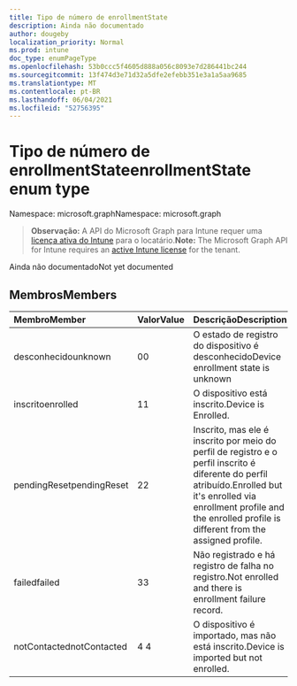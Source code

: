 ```yaml
---
title: Tipo de número de enrollmentState
description: Ainda não documentado
author: dougeby
localization_priority: Normal
ms.prod: intune
doc_type: enumPageType
ms.openlocfilehash: 53b0ccc5f4605d888a056c8093e7d286441bc244
ms.sourcegitcommit: 13f474d3e71d32a5dfe2efebb351e3a1a5aa9685
ms.translationtype: MT
ms.contentlocale: pt-BR
ms.lasthandoff: 06/04/2021
ms.locfileid: "52756395"
---
```

# <a name="enrollmentstate-enum-type"></a><span data-ttu-id="59889-103">Tipo de número de enrollmentState</span><span class="sxs-lookup"><span data-stu-id="59889-103">enrollmentState enum type</span></span>

<span data-ttu-id="59889-104">Namespace: microsoft.graph</span><span class="sxs-lookup"><span data-stu-id="59889-104">Namespace: microsoft.graph</span></span>

> <span data-ttu-id="59889-105">**Observação:** A API do Microsoft Graph para Intune requer uma [licença ativa do Intune](https://go.microsoft.com/fwlink/?linkid=839381) para o locatário.</span><span class="sxs-lookup"><span data-stu-id="59889-105">**Note:** The Microsoft Graph API for Intune requires an [active Intune license](https://go.microsoft.com/fwlink/?linkid=839381) for the tenant.</span></span>

<span data-ttu-id="59889-106">Ainda não documentado</span><span class="sxs-lookup"><span data-stu-id="59889-106">Not yet documented</span></span>

## <a name="members"></a><span data-ttu-id="59889-107">Membros</span><span class="sxs-lookup"><span data-stu-id="59889-107">Members</span></span>
|<span data-ttu-id="59889-108">Membro</span><span class="sxs-lookup"><span data-stu-id="59889-108">Member</span></span>|<span data-ttu-id="59889-109">Valor</span><span class="sxs-lookup"><span data-stu-id="59889-109">Value</span></span>|<span data-ttu-id="59889-110">Descrição</span><span class="sxs-lookup"><span data-stu-id="59889-110">Description</span></span>|
|:---|:---|:---|
|<span data-ttu-id="59889-111">desconhecido</span><span class="sxs-lookup"><span data-stu-id="59889-111">unknown</span></span>|<span data-ttu-id="59889-112">0</span><span class="sxs-lookup"><span data-stu-id="59889-112">0</span></span>|<span data-ttu-id="59889-113">O estado de registro do dispositivo é desconhecido</span><span class="sxs-lookup"><span data-stu-id="59889-113">Device enrollment state is unknown</span></span>|
|<span data-ttu-id="59889-114">inscrito</span><span class="sxs-lookup"><span data-stu-id="59889-114">enrolled</span></span>|<span data-ttu-id="59889-115">1</span><span class="sxs-lookup"><span data-stu-id="59889-115">1</span></span>|<span data-ttu-id="59889-116">O dispositivo está inscrito.</span><span class="sxs-lookup"><span data-stu-id="59889-116">Device is Enrolled.</span></span>|
|<span data-ttu-id="59889-117">pendingReset</span><span class="sxs-lookup"><span data-stu-id="59889-117">pendingReset</span></span>|<span data-ttu-id="59889-118">2</span><span class="sxs-lookup"><span data-stu-id="59889-118">2</span></span>|<span data-ttu-id="59889-119">Inscrito, mas ele é inscrito por meio do perfil de registro e o perfil inscrito é diferente do perfil atribuído.</span><span class="sxs-lookup"><span data-stu-id="59889-119">Enrolled but it's enrolled via enrollment profile and the enrolled profile is different from the assigned profile.</span></span>|
|<span data-ttu-id="59889-120">failed</span><span class="sxs-lookup"><span data-stu-id="59889-120">failed</span></span>|<span data-ttu-id="59889-121">3</span><span class="sxs-lookup"><span data-stu-id="59889-121">3</span></span>|<span data-ttu-id="59889-122">Não registrado e há registro de falha no registro.</span><span class="sxs-lookup"><span data-stu-id="59889-122">Not enrolled and there is enrollment failure record.</span></span>|
|<span data-ttu-id="59889-123">notContacted</span><span class="sxs-lookup"><span data-stu-id="59889-123">notContacted</span></span>|<span data-ttu-id="59889-124">4 </span><span class="sxs-lookup"><span data-stu-id="59889-124">4</span></span>|<span data-ttu-id="59889-125">O dispositivo é importado, mas não está inscrito.</span><span class="sxs-lookup"><span data-stu-id="59889-125">Device is imported but not enrolled.</span></span>|




